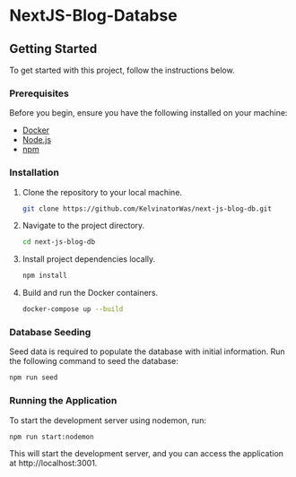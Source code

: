 # NextJS-Blog-Databse

## Getting Started

To get started with this project, follow the instructions below.

### Prerequisites

Before you begin, ensure you have the following installed on your machine:

- [Docker](https://www.docker.com/)
- [Node.js](https://nodejs.org/)
- [npm](https://www.npmjs.com/get-npm)

### Installation

1. Clone the repository to your local machine.

    ```bash
    git clone https://github.com/KelvinatorWas/next-js-blog-db.git
    ```

3. Navigate to the project directory.

    ```bash
    cd next-js-blog-db
    ```

4. Install project dependencies locally.

    ```bash
    npm install
    ```

5. Build and run the Docker containers.

    ```bash
    docker-compose up --build
    ```

### Database Seeding

Seed data is required to populate the database with initial information. Run the following command to seed the database:

```bash
npm run seed
```

### Running the Application

To start the development server using nodemon, run:

```bash
npm run start:nodemon
```

This will start the development server, and you can access the application at http://localhost:3001.
